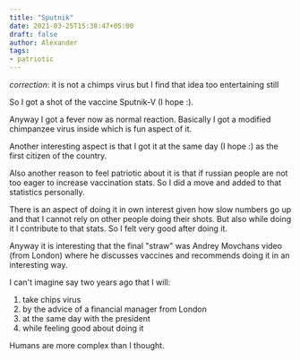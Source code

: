 ```yaml
---
title: "Sputnik"
date: 2021-03-25T15:38:47+05:00
draft: false
author: Alexander
tags:
- patriotic
---
```


*correction*: it is not a chimps virus but I find that idea too entertaining still

So I got a shot of the vaccine Sputnik-V (I hope :).

Anyway I got a fever now as normal reaction.
Basically I got a modified chimpanzee virus inside which is fun aspect of it.

Another interesting aspect is that I got it at the same day (I hope :) as the first citizen of the country.

Also another reason to feel patriotic about it is that if russian people are not too eager to increase vaccination stats.
So I did a move and added to that statistics personally.

There is an aspect of doing it in own interest given how slow numbers go up and that I cannot rely on other people doing their shots.
But also while doing it I contribute to that stats.
So I felt very good after doing it.

Anyway it is interesting that the final "straw" was Andrey Movchans video (from London) where he discusses vaccines and recommends doing it in an interesting way.

I can't imagine say two years ago that I will:

1. take chips virus
2. by the advice of a financial manager from London
3. at the same day with the president
4. while feeling good about doing it

Humans are more complex than I thought.
